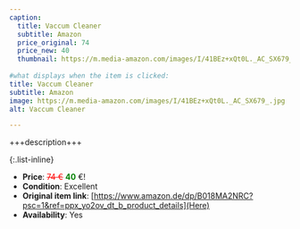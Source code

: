 ```yaml
---
caption:
  title: Vaccum Cleaner
  subtitle: Amazon
  price_original: 74
  price_new: 40
  thumbnail: https://m.media-amazon.com/images/I/41BEz+xQt0L._AC_SX679_.jpg
  
#what displays when the item is clicked:
title: Vaccum Cleaner
subtitle: Amazon
image: https://m.media-amazon.com/images/I/41BEz+xQt0L._AC_SX679_.jpg
alt: Vaccum Cleaner

---
```

+++description+++

{:.list-inline} 
- **Price**: <span style="color:red"><del>74 €</del></span> <span style="color:green">**40**</span> €!
- **Condition**: Excellent
- **Original item link**: [https://www.amazon.de/dp/B018MA2NRC?psc=1&ref=ppx_yo2ov_dt_b_product_details](Here)
- **Availability**: Yes
